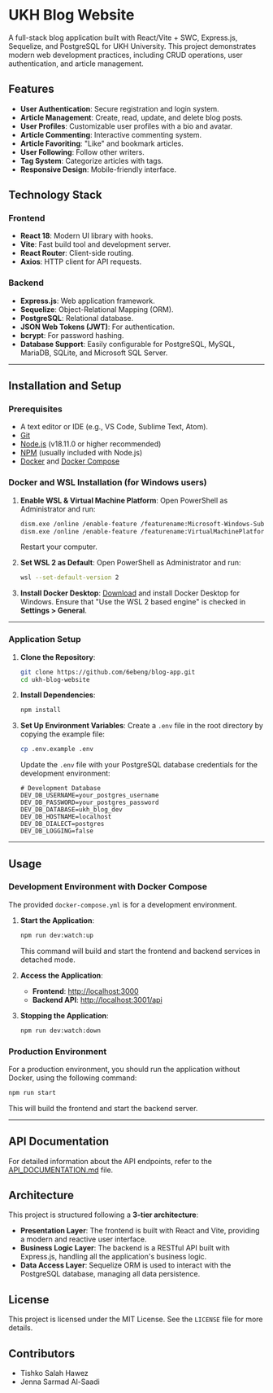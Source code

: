 # UKH Blog Website

A full-stack blog application built with React/Vite + SWC, Express.js, Sequelize, and PostgreSQL for UKH University. This project demonstrates modern web development practices, including CRUD operations, user authentication, and article management.

## Features

- **User Authentication**: Secure registration and login system.
- **Article Management**: Create, read, update, and delete blog posts.
- **User Profiles**: Customizable user profiles with a bio and avatar.
- **Article Commenting**: Interactive commenting system.
- **Article Favoriting**: "Like" and bookmark articles.
- **User Following**: Follow other writers.
- **Tag System**: Categorize articles with tags.
- **Responsive Design**: Mobile-friendly interface.

## Technology Stack

### Frontend

- **React 18**: Modern UI library with hooks.
- **Vite**: Fast build tool and development server.
- **React Router**: Client-side routing.
- **Axios**: HTTP client for API requests.

### Backend

- **Express.js**: Web application framework.
- **Sequelize**: Object-Relational Mapping (ORM).
- **PostgreSQL**: Relational database.
- **JSON Web Tokens (JWT)**: For authentication.
- **bcrypt**: For password hashing.
- **Database Support**: Easily configurable for PostgreSQL, MySQL, MariaDB, SQLite, and Microsoft SQL Server.

---

## Installation and Setup

### Prerequisites

- A text editor or IDE (e.g., VS Code, Sublime Text, Atom).
- [Git](https://git-scm.com/downloads)
- [Node.js](https://nodejs.org/en/download/) (v18.11.0 or higher recommended)
- [NPM](https://www.npmjs.com/) (usually included with Node.js)
- [Docker](https://www.docker.com/products/docker-desktop/) and [Docker Compose](https://docs.docker.com/compose/install/)

### Docker and WSL Installation (for Windows users)

1.  **Enable WSL & Virtual Machine Platform**:
    Open PowerShell as Administrator and run:

    ```bash
    dism.exe /online /enable-feature /featurename:Microsoft-Windows-Subsystem-Linux /all /norestart
    dism.exe /online /enable-feature /featurename:VirtualMachinePlatform /all /norestart
    ```

    Restart your computer.

2.  **Set WSL 2 as Default**:
    Open PowerShell as Administrator and run:

    ```bash
    wsl --set-default-version 2
    ```

3.  **Install Docker Desktop**:
    [Download](https://www.docker.com/products/docker-desktop) and install Docker Desktop for Windows. Ensure that "Use the WSL 2 based engine" is checked in **Settings \> General**.

---

### Application Setup

1.  **Clone the Repository**:

    ```bash
    git clone https://github.com/6ebeng/blog-app.git
    cd ukh-blog-website
    ```

2.  **Install Dependencies**:

    ```bash
    npm install
    ```

3.  **Set Up Environment Variables**:
    Create a `.env` file in the root directory by copying the example file:

    ```bash
    cp .env.example .env
    ```

    Update the `.env` file with your PostgreSQL database credentials for the development environment:

    ```env
    # Development Database
    DEV_DB_USERNAME=your_postgres_username
    DEV_DB_PASSWORD=your_postgres_password
    DEV_DB_DATABASE=ukh_blog_dev
    DEV_DB_HOSTNAME=localhost
    DEV_DB_DIALECT=postgres
    DEV_DB_LOGGING=false
    ```

---

## Usage

### Development Environment with Docker Compose

The provided `docker-compose.yml` is for a development environment.

1.  **Start the Application**:

    ```bash
    npm run dev:watch:up
    ```

    This command will build and start the frontend and backend services in detached mode.

2.  **Access the Application**:

    - **Frontend**: [http://localhost:3000](https://www.google.com/search?q=http://localhost:3000)
    - **Backend API**: [http://localhost:3001/api](https://www.google.com/search?q=http://localhost:3001/api)

3.  **Stopping the Application**:

    ```bash
    npm run dev:watch:down
    ```

### Production Environment

For a production environment, you should run the application without Docker, using the following command:

```bash
npm run start
```

This will build the frontend and start the backend server.

---

## API Documentation

For detailed information about the API endpoints, refer to the [API_DOCUMENTATION.md](https://www.google.com/search?q=API_DOCUMENTATION.md) file.

## Architecture

This project is structured following a **3-tier architecture**:

- **Presentation Layer**: The frontend is built with React and Vite, providing a modern and reactive user interface.
- **Business Logic Layer**: The backend is a RESTful API built with Express.js, handling all the application's business logic.
- **Data Access Layer**: Sequelize ORM is used to interact with the PostgreSQL database, managing all data persistence.

## License

This project is licensed under the MIT License. See the `LICENSE` file for more details.

## Contributors

- Tishko Salah Hawez
- Jenna Sarmad Al-Saadi
